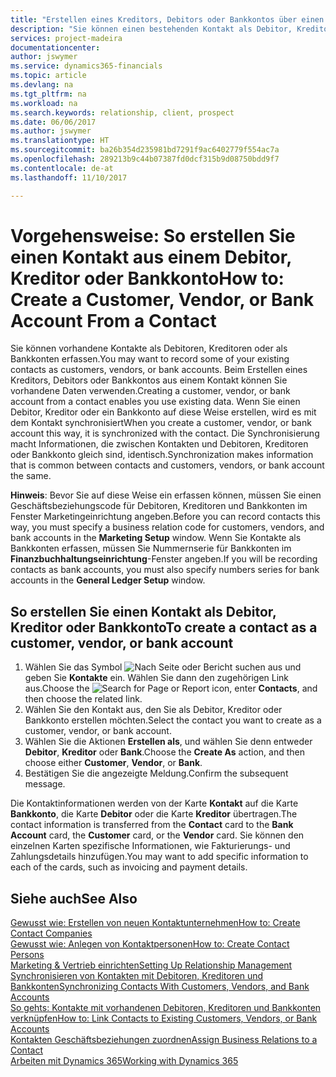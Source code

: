 ```yaml
---
title: "Erstellen eines Kreditors, Debitors oder Bankkontos über einen Kontakt | Microsoft Docs"
description: "Sie können einen bestehenden Kontakt als Debitor, Kreditor oder Bankkonto mithilfe der vorhandenen Daten und angeben Geschäftsbeziehung erfassen."
services: project-madeira
documentationcenter: 
author: jswymer
ms.service: dynamics365-financials
ms.topic: article
ms.devlang: na
ms.tgt_pltfrm: na
ms.workload: na
ms.search.keywords: relationship, client, prospect
ms.date: 06/06/2017
ms.author: jswymer
ms.translationtype: HT
ms.sourcegitcommit: ba26b354d235981bd7291f9ac6402779f554ac7a
ms.openlocfilehash: 289213b9c44b07387fd0dcf315b9d08750bdd9f7
ms.contentlocale: de-at
ms.lasthandoff: 11/10/2017

---
```

# <a name="how-to-create-a-customer-vendor-or-bank-account-from-a-contact"></a><span data-ttu-id="3090e-103">Vorgehensweise: So erstellen Sie einen Kontakt aus einem Debitor, Kreditor oder Bankkonto</span><span class="sxs-lookup"><span data-stu-id="3090e-103">How to: Create a Customer, Vendor, or Bank Account From a Contact</span></span>
<span data-ttu-id="3090e-104">Sie können vorhandene Kontakte als Debitoren, Kreditoren oder als Bankkonten erfassen.</span><span class="sxs-lookup"><span data-stu-id="3090e-104">You may want to record some of your existing contacts as customers, vendors, or bank accounts.</span></span> <span data-ttu-id="3090e-105">Beim Erstellen eines Kreditors, Debitors oder Bankkontos aus einem Kontakt können Sie vorhandene Daten verwenden.</span><span class="sxs-lookup"><span data-stu-id="3090e-105">Creating a customer, vendor, or bank account from a contact enables you use existing data.</span></span> <span data-ttu-id="3090e-106">Wenn Sie einen Debitor, Kreditor oder ein Bankkonto auf diese Weise erstellen, wird es mit dem Kontakt synchronisiert</span><span class="sxs-lookup"><span data-stu-id="3090e-106">When you create a customer, vendor, or bank account this way, it is synchronized with the contact.</span></span> <span data-ttu-id="3090e-107">Die Synchronisierung macht Informationen, die zwischen Kontakten und Debitoren, Kreditoren oder Bankkonto gleich sind, identisch.</span><span class="sxs-lookup"><span data-stu-id="3090e-107">Synchronization makes information that is common between contacts and customers, vendors, or bank account the same.</span></span>

<span data-ttu-id="3090e-108">**Hinweis**: Bevor Sie auf diese Weise ein erfassen können, müssen Sie einen Geschäftsbeziehungscode für Debitoren, Kreditoren und Bankkonten im Fenster Marketingeinrichtung angeben.</span><span class="sxs-lookup"><span data-stu-id="3090e-108">Before you can record contacts this way, you must specify a business relation code for customers, vendors, and bank accounts in the **Marketing Setup** window.</span></span> <span data-ttu-id="3090e-109">Wenn Sie Kontakte als Bankkonten erfassen, müssen Sie Nummernserie für Bankkonten im **Finanzbuchhaltungseinrichtung**-Fenster angeben.</span><span class="sxs-lookup"><span data-stu-id="3090e-109">If you will be recording contacts as bank accounts, you must also specify numbers series for bank accounts in the **General Ledger Setup** window.</span></span>

## <a name="to-create-a-contact-as-a-customer-vendor-or-bank-account"></a><span data-ttu-id="3090e-110">So erstellen Sie einen Kontakt als Debitor, Kreditor oder Bankkonto</span><span class="sxs-lookup"><span data-stu-id="3090e-110">To create a contact as a customer, vendor, or bank account</span></span>
1. <span data-ttu-id="3090e-111">Wählen Sie das Symbol ![Nach Seite oder Bericht suchen](media/ui-search/search_small.png "Nach Seite oder Bericht suchen") aus und geben Sie **Kontakte** ein. Wählen Sie dann den zugehörigen Link aus.</span><span class="sxs-lookup"><span data-stu-id="3090e-111">Choose the ![Search for Page or Report](media/ui-search/search_small.png "Search for Page or Report icon") icon, enter **Contacts**, and then choose the related link.</span></span>
2. <span data-ttu-id="3090e-112">Wählen Sie den Kontakt aus, den Sie als Debitor, Kreditor oder Bankkonto erstellen möchten.</span><span class="sxs-lookup"><span data-stu-id="3090e-112">Select the contact you want to create as a customer, vendor, or bank account.</span></span>
3. <span data-ttu-id="3090e-113">Wählen Sie die Aktionen **Erstellen als**, und wählen Sie denn entweder **Debitor**, **Kreditor** oder **Bank**.</span><span class="sxs-lookup"><span data-stu-id="3090e-113">Choose the **Create As** action, and then choose either **Customer**, **Vendor**, or **Bank**.</span></span>
4. <span data-ttu-id="3090e-114">Bestätigen Sie die angezeigte Meldung.</span><span class="sxs-lookup"><span data-stu-id="3090e-114">Confirm the subsequent message.</span></span>

<span data-ttu-id="3090e-115">Die Kontaktinformationen werden von der Karte **Kontakt** auf die Karte **Bankkonto**, die Karte **Debitor** oder die Karte **Kreditor** übertragen.</span><span class="sxs-lookup"><span data-stu-id="3090e-115">The contact information is transferred from the **Contact** card to the **Bank Account** card, the **Customer** card, or the **Vendor** card.</span></span> <span data-ttu-id="3090e-116">Sie können den einzelnen Karten spezifische Informationen, wie Fakturierungs- und Zahlungsdetails hinzufügen.</span><span class="sxs-lookup"><span data-stu-id="3090e-116">You may want to add specific information to each of the cards, such as invoicing and payment details.</span></span>

## <a name="see-also"></a><span data-ttu-id="3090e-117">Siehe auch</span><span class="sxs-lookup"><span data-stu-id="3090e-117">See Also</span></span>
[<span data-ttu-id="3090e-118">Gewusst wie: Erstellen von neuen Kontaktunternehmen</span><span class="sxs-lookup"><span data-stu-id="3090e-118">How to: Create Contact Companies</span></span>](marketing-create-contact-companies.md)  
[<span data-ttu-id="3090e-119">Gewusst wie: Anlegen von Kontaktpersonen</span><span class="sxs-lookup"><span data-stu-id="3090e-119">How to: Create Contact Persons</span></span>](marketing-create-contact-persons.md)  
[<span data-ttu-id="3090e-120">Marketing & Vertrieb einrichten</span><span class="sxs-lookup"><span data-stu-id="3090e-120">Setting Up Relationship Management</span></span>](marketing-setup-marketing.md)  
[<span data-ttu-id="3090e-121">Synchronisieren von Kontakten mit Debitoren, Kreditoren und Bankkonten</span><span class="sxs-lookup"><span data-stu-id="3090e-121">Synchronizing Contacts With Customers, Vendors, and Bank Accounts</span></span>](marketing-synchronize-contacts-customers-vendors-bank-accounts.md)  
[<span data-ttu-id="3090e-122">So gehts: Kontakte mit vorhandenen Debitoren, Kreditoren und Bankkonten verknüpfen</span><span class="sxs-lookup"><span data-stu-id="3090e-122">How to: Link Contacts to Existing Customers, Vendors, or Bank Accounts</span></span>](marketing-how-link-contact.md)  
[<span data-ttu-id="3090e-123">Kontakten Geschäftsbeziehungen zuordnen</span><span class="sxs-lookup"><span data-stu-id="3090e-123">Assign Business Relations to a Contact</span></span>](marketing-business-relations.md#AssignBusRelContact)  
[<span data-ttu-id="3090e-124">Arbeiten mit Dynamics 365</span><span class="sxs-lookup"><span data-stu-id="3090e-124">Working with Dynamics 365</span></span>](ui-work-product.md)


